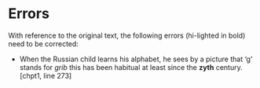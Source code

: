 # Errors

With reference to the original text, the following errors (hi-lighted in bold) need to be corrected:

* When the Russian child learns his alphabet, he sees by a picture that &lsquo;g&rsquo; stands for <i>grib</i> this has been habitual at least since the **zyth** century. [chpt1, line 273]
